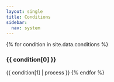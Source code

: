 ```yaml
---
layout: single
title: Conditions
sidebar:
  nav: system
---
```


{% for condition in site.data.conditions %}
### {{ condition[0] }}
{{ condition[1] | process }}
{% endfor %}